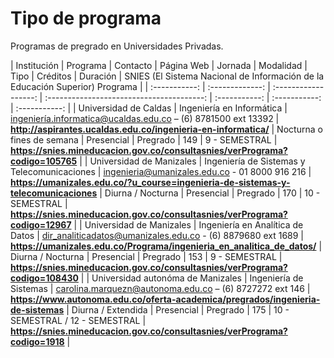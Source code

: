 # Tipo de programa

Programas de pregrado en Universidades Privadas.


| Institución    |  Programa  | Contacto    |         Página Web                   |  Jornada | Modalidad | Tipo | Créditos | Duración | SNIES (El Sistema Nacional de Información de la Educación Superior) Programa |
| :-----------: | :-------------:   | :------------------: | :---------------------------------------: | :-----------: |  :-----------: |  :-----------: |
| Universidad de Caldas  | Ingeniería en Informática |  ingeniería.informatica@ucaldas.edu.co – (6) 8781500 ext 13392 | **http://aspirantes.ucaldas.edu.co/ingenieria-en-informatica/** | Nocturna o fines de semana | Presencial | Pregrado | 149 | 9 - SEMESTRAL | **https://snies.mineducacion.gov.co/consultasnies/verPrograma?codigo=105765** |
| Universidad de Manizales | Ingeniería de Sistemas y Telecomunicaciones  | ingenieria@umanizales.edu.co - 01 8000 916 216  | **https://umanizales.edu.co/?u_course=ingenieria-de-sistemas-y-telecomunicaciones** | Diurna / Nocturna | Presencial | Pregrado | 170 | 10 - SEMESTRAL | **https://snies.mineducacion.gov.co/consultasnies/verPrograma?codigo=12967** |
| Universidad de Manizales | Ingeniería en Analítica de Datos  | dir_analiticadatos@umanizales.edu.co - (6) 8879680 ext 1689  | **https://umanizales.edu.co/Programa/ingenieria_en_analitica_de_datos/** | Diurna / Nocturna | Presencial | Pregrado | 153 | 9 - SEMESTRAL | **https://snies.mineducacion.gov.co/consultasnies/verPrograma?codigo=108430** |
| Universidad autonóma de Manizales | Ingeniería de Sistemas  | carolina.marquezn@autonoma.edu.co – (6) 8727272 ext 146  | **https://www.autonoma.edu.co/oferta-academica/pregrados/ingenieria-de-sistemas** | Diurna / Extendida | Presencial | Pregrado | 175 | 10 - SEMESTRAL / 12 - SEMESTRAL | **https://snies.mineducacion.gov.co/consultasnies/verPrograma?codigo=1918** |
